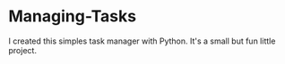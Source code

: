 # Managing-Tasks
I created this simples task manager with Python. It's a small but fun little project.
